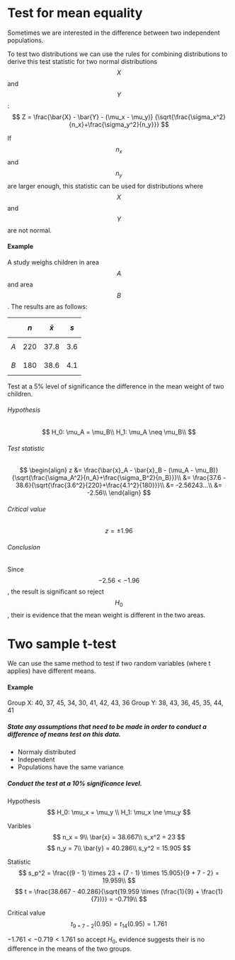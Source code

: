 # Test for mean equality
Sometimes we are interested in the difference between two independent populations.

To test two distributions we can use the rules for combining distributions to derive this test statistic for two normal distributions $$X$$ and $$Y$$:
$$
Z = \frac{\bar{X} - \bar{Y} - (\mu_x - \mu_y)}
{\sqrt{\frac{\sigma_x^2}{n_x}+\frac{\sigma_y^2}{n_y}}}
$$

If $$n_x$$ and $$n_y$$ are larger enough, this statistic can be used for distributions where $$X$$ and $$Y$$ are not normal.

#### Example
A study weighs children in area $$A$$ and area $$B$$. The results are as follows:

| | $$n$$ | $$\bar{x}$$ | $$s$$ |
| --- | --- | --- | --- |
| $$A$$ | 220 | 37.8 | 3.6 |
| $$B$$ | 180 | 38.6 | 4.1 |

Test at a 5% level of significance the difference in the mean weight of two children.	

###### Hypothesis
$$
H_0: \mu_A = \mu_B\\
H_1: \mu_A \neq \mu_B\\
$$

###### Test statistic
$$
\begin{align}
z &= \frac{\bar{x}_A - \bar{x}_B - (\mu_A - \mu_B)}{\sqrt{\frac{\sigma_A^2}{n_A}+\frac{\sigma_B^2}{n_B}}}\\
  &= \frac{37.6 - 38.6}{\sqrt{\frac{3.6^2}{220}+\frac{4.1^2}{180}}}\\
  &= -2.56243...\\
  &= -2.56\\
\end{align}
$$

###### Critical value
$$z = \pm1.96$$


###### Conclusion
Since $$-2.56 < -1.96$$, the result is significant so reject $$H_0$$, their is evidence that the mean weight is different in the two areas.

# Two sample t-test
We can use the same method to test if two random variables (where t applies) have different means. 

#### Example
Group X: 40, 37, 45, 34, 30, 41, 42, 43, 36
Group Y: 38, 43, 36, 45, 35, 44, 41

##### State any assumptions that need to be made in order to conduct a difference of means test on this data.
- Normaly distributed
- Independent
- Populations have the same variance

##### Conduct the test at a 10% significance level.
Hypothesis
$$
H_0: \mu_x = \mu_y \\
H_1: \mu_x \ne \mu_y
$$

Varibles
$$
n_x = 9\\
\bar{x} = 38.667\\
s_x^2 = 23 
$$
$$
n_y = 7\\
\bar{y} = 40.286\\
s_y^2 = 15.905 
$$

Statistic
$$
s_p^2 = \frac{(9 - 1) \times 23 + (7 - 1) \times 15.905}{9 + 7 - 2} = 19.959\\
$$
$$
t = \frac{38.667 - 40.286}{\sqrt{19.959 \times (\frac{1}{9} + \frac{1}{7})}} = -0.719\\
$$

Critical value
$$
t_{9 + 7 - 2}(0.95) = t_{14}(0.95) = 1.761
$$

$-1.761 < -0.719 < 1.761$ so accept $H_0$, evidence suggests their is no difference in the means of the two groups.